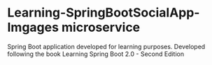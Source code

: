 # Learning-SpringBootSocialApp-Imgages microservice
Spring Boot application developed for learning purposes. Developed following the book Learning Spring Boot 2.0 - Second Edition
